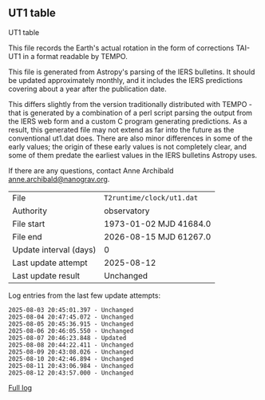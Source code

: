 
## UT1 table

UT1 table

This file records the Earth's actual rotation in the form of
corrections TAI-UT1 in a format readable by TEMPO.

This file is generated from Astropy's parsing of the IERS
bulletins. It should be updated approximately monthly, and it
includes the IERS predictions covering about a year after the
publication date.

This differs slightly from the version traditionally distributed
with TEMPO - that is generated by a combination of a perl script
parsing the output from the IERS web form and a custom C program
generating predictions. As a result, this generated file may not
extend as far into the future as the conventional ut1.dat does.
There are also minor differences in some of the early values; the
origin of these early values is not completely clear, and some of
them predate the earliest values in the IERS bulletins Astropy uses.

If there are any questions, contact Anne Archibald
<anne.archibald@nanograv.org>.

|     |     |
|:--- |:--- |
| File | `T2runtime/clock/ut1.dat` |
| Authority | observatory |
| File start | 1973-01-02 MJD 41684.0 |
| File end | 2026-08-15 MJD 61267.0 |
| Update interval (days) | 0 |
| Last update attempt | 2025-08-12 |
| Last update result | Unchanged |

Log entries from the last few update attempts:
```
2025-08-03 20:45:01.397 - Unchanged
2025-08-04 20:47:45.072 - Unchanged
2025-08-05 20:45:36.915 - Unchanged
2025-08-06 20:46:05.550 - Unchanged
2025-08-07 20:46:23.848 - Updated
2025-08-08 20:44:22.411 - Unchanged
2025-08-09 20:43:08.026 - Unchanged
2025-08-10 20:42:46.894 - Unchanged
2025-08-11 20:43:06.984 - Unchanged
2025-08-12 20:43:57.000 - Unchanged
```
[Full log](https://raw.githubusercontent.com/ipta/pulsar-clock-corrections/main/log/T2runtime/clock/ut1.dat.log)
